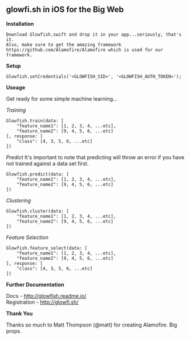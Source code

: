 
glowfi.sh in iOS for the Big Web
-----------

**Installation**

    Download Glowfish.swift and drop it in your app...seriously, that's it.
    Also, make sure to get the amazing framework https://github.com/Alamofire/Alamofire which is used for our framework.

**Setup**

    Glowfish.setCredentials('<GLOWFISH_SID>', '<GLOWFISH_AUTH_TOKEN>');

**Useage**

Get ready for some simple machine learning...

*Training*

    Glowfish.train(data: [
	    "feature_name1": [1, 2, 3, 4, ...etc],
	    "feature_name2": [9, 4, 5, 6, ...etc]
    ], response: [
	    "class": [4, 3, 5, 6, ...etc]
    ])

*Predict*
It's important to note that predicting will throw an error if you have not trained against a data set first.

    Glowfish.predict(data: [
	    "feature_name1": [1, 2, 3, 4, ...etc],
	    "feature_name2": [9, 4, 5, 6, ...etc]
    ])

*Clustering*

    Glowfish.cluster(data: [
	    "feature_name1": [1, 2, 3, 4, ...etc],
	    "feature_name2": [9, 4, 5, 6, ...etc]
    ])

*Feature Selection*

    Glowfish.feature_select(data: [
	    "feature_name1": [1, 2, 3, 4, ...etc],
	    "feature_name2": [9, 4, 5, 6, ...etc]
    ], response: [
	    "class": [4, 3, 5, 6, ...etc]
    ])

**Further Documentation**

Docs - http://glowfish.readme.io/  
Registration - http://glowfi.sh/

**Thank You**

Thanks so much to Matt Thompson (@matt) for creating Alamofire. Big props.
